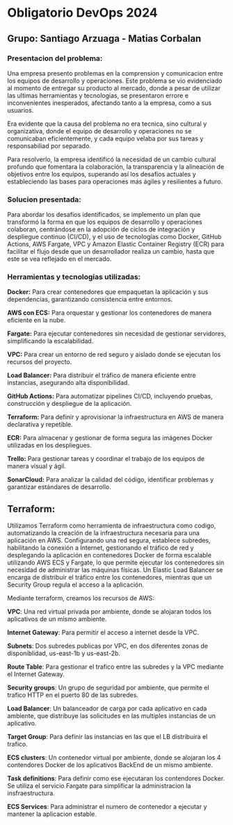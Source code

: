 # Obligatorio DevOps 2024
## Grupo: Santiago Arzuaga - Matias Corbalan

### Presentacion del problema:

Una empresa presento problemas en la comprension y comunicacion entre los equipos de desarrollo y operaciones. Este problema se vio evidenciado al momento de entregar su producto al mercado, donde a pesar de utilizar las ultimas herramientas y tecnologias, se presentaron errore e inconvenientes inesperados, afectando tanto a la empresa, como a sus usuarios.

Era evidente que la causa del problema no era tecnica, sino cultural y organizativa, donde el equipo de desarrollo y operaciones no se comunicaban eficientemente, y cada equipo velaba por sus tareas y responsabiliad por separado.

Para resolverlo, la empresa identificó la necesidad de un cambio cultural profundo que fomentara la colaboración, la transparencia y la alineación de objetivos entre los equipos, superando así los desafíos actuales y estableciendo las bases para operaciones más ágiles y resilientes a futuro.

### Solucion presentada:

Para abordar los desafíos identificados, se implemento un plan que transformó la forma en que los equipos de desarrollo y operaciones colaboran, centrándose en la adopción de ciclos de integración y despliegue continuo (CI/CD), y el uso de tecnologías como Docker, GitHub Actions, AWS Fargate, VPC y Amazon Elastic Container Registry (ECR) para facilitar el flujo desde que un desarrollador realiza un cambio, hasta que este se vea reflejado en el mercado.

### Herramientas y tecnologias utilizadas:

**Docker:**
Para crear contenedores que empaquetan la aplicación y sus dependencias, garantizando consistencia entre entornos.

**AWS con ECS:**
Para orquestar y gestionar los contenedores de manera eficiente en la nube.

**Fargate:** Para ejecutar contenedores sin necesidad de gestionar servidores, simplificando la escalabilidad.

**VPC:** Para crear un entorno de red seguro y aislado donde se ejecutan los recursos del proyecto.

**Load Balancer:** Para distribuir el tráfico de manera eficiente entre instancias, asegurando alta disponibilidad.

**GitHub Actions:** Para automatizar pipelines CI/CD, incluyendo pruebas, construcción y despliegue de la aplicación.

**Terraform:** Para definir y aprovisionar la infraestructura en AWS de manera declarativa y repetible.

**ECR:** Para almacenar y gestionar de forma segura las imágenes Docker utilizadas en los despliegues.

**Trello:** Para gestionar tareas y coordinar el trabajo de los equipos de manera visual y ágil.

**SonarCloud:** Para analizar la calidad del código, identificar problemas y garantizar estándares de desarrollo.

## Terraform:

Utilizamos Terraform como herramienta de infraestructura como codigo, automatizando la creación de la infraestructura necesaria para una aplicación en AWS. Configurando una red segura, establece subredes, habilitando la conexión a Internet, gestionando el tráfico de red y desplegando la aplicación en contenedores Docker de forma escalable utilizando AWS ECS y Fargate, lo que permite ejecutar los contenedores sin necesidad de administrar las máquinas físicas. Un Elastic Load Balancer se encarga de distribuir el tráfico entre los contenedores, mientras que un Security Group regula el acceso a la aplicación.

Mediante terraform, creamos los recursos de AWS:

**VPC**: Una red virtual privada por ambiente, donde se alojaran todos los aplicativos de un mismo ambiente.

**Internet Gateway**: Para permitir el acceso a internet desde la VPC.

**Subnets**: Dos subredes publicas por VPC, en dos diferentes zonas de disponiblidad, us-east-1b y us-east-2b.

**Route Table**: Para gestionar el trafico entre las subredes y la VPC mediante el Internet Gateway.

**Security groups**: Un grupo de seguridad por ambiente, que permite el trafico HTTP en el puerto 80 de las subredes.

**Load Balancer**: Un balanceador de carga por cada aplicativo en cada ambiente, que distribuye las solicitudes en las multiples instancias de un aplicativo.

**Target Group**: Para definir las instancias en las que el LB distribuira el trafico.

**ECS clusters**: Un contenedor virtual por ambiente, donde se alojaran los 4 contendores Docker de los aplicativos BackEnd de un mismo ambiente.

**Task definitions**: Para definir como ese ejecutaran los contendores Docker. Se utiliza el servicio Fargate para simplificar la administracion la insfraestructura.

**ECS Services**: Para administrar el numero de contenedor a ejecutar y mantener la aplicacion estable.